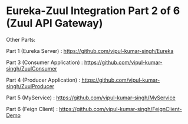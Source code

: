 # Eureka-Zuul Integration Part 2 of 6 (Zuul API Gateway)

Other Parts: 

Part 1 (Eureka Server) : https://github.com/vipul-kumar-singh/Eureka

Part 3 (Consumer Application) : https://github.com/vipul-kumar-singh/ZuulConsumer

Part 4 (Producer Application) : https://github.com/vipul-kumar-singh/ZuulProducer

Part 5 (MyService) : https://github.com/vipul-kumar-singh/MyService

Part 6 (Feign Client) : https://github.com/vipul-kumar-singh/FeignClient-Demo
